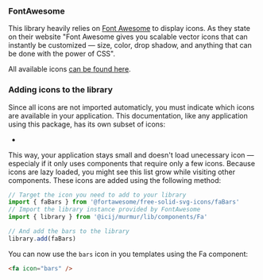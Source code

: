 ### FontAwesome

This library heavily relies on [Font Awesome](https://fontawesome.com/) to display icons.
As they state on their website "Font Awesome gives you scalable vector icons that
can instantly be customized — size, color, drop shadow, and anything that can be
done with the power of CSS".

All available icons [can be found here](https://fontawesome.com/icons?d=gallery&m=free).

### Adding icons to the library

Since all icons are not imported automaticly, you must indicate which icons are
available in your application. This documentation, like any application using this
package, has its own subset of icons:

<ul class="list-inline">
  <li v-for="icon, i in fas" :key="i" class="p-1 text-primary list-inline-item mb-2">
    <fa :icon="icon" fixed-width size="2x" />
  </li>  
</ul>

This way, your application stays small and doesn't load unecessary icon — especialy
if it only uses components that require only a few icons. Because icons are lazy
loaded, you might see this list grow while visiting other components. These icons
are added using the following method:

```js
// Target the icon you need to add to your library
import { faBars } from '@fortawesome/free-solid-svg-icons/faBars'
// Import the library instance provided by FontAwesome
import { library } from '@icij/murmur/lib/components/Fa'

// And add the bars to the library
library.add(faBars)
```

You can now use the `bars` icon in you templates using the Fa component:

```html
<fa icon="bars" />
```

<script>
  import { get, uniqBy } from 'lodash'
  import { library } from '@root/components/Fa'

  export default {
    computed: {
      fas () {
        return uniqBy(Object.keys(library.definitions.fas || {}), key => {
          return get(library.definitions.fas, [key, 2])
        })
      }
    }
  }
</script>
